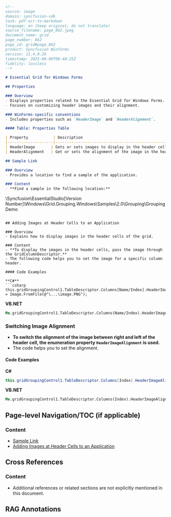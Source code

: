```markdown
<!--
source: image
domain: syncfusion-sdk
task: pdf-ocr-to-markdown
language: en (keep original; do not translate)
source_filename: page_862.jpeg
document_name: grid
page_number: 862
page_id: grid#page_862
product: Syncfusion Winforms
version: 11.4.0.26
timestamp: 2025-08-09T06:48:25Z
fidelity: lossless
-->

# Essential Grid for Windows Forms

## Properties

### Overview
- Displays properties related to the Essential Grid for Windows Forms.
- Focuses on customizing header images and their alignment.

### WinForms-specific conventions
- Includes properties such as `HeaderImage` and `HeaderAlignment`.

#### Table: Properties Table

| Property           | Description                                                                 | Type         | Data Type     |
|--------------------|-----------------------------------------------------------------------------|--------------|---------------|
| HeaderImage       | Gets or sets images to display in the header cells.                          | Image        | Image         |
| HeaderAlignment   | Get or sets the alignment of the image in the header.                        | Enumeration   | Enumeration    |

## Sample Link

### Overview
- Provides a location to find a sample of the application.

### Content
- **Find a sample in the following location:**
  ```
  <Install Location>\Syncfusion\EssentialStudio\[Version Number]\Windows\Grid.Grouping.Windows\Samples\2.0\Grouping\Grouping Demo
  ```

## Adding Images at Header Cells to an Application

### Overview
- Explains how to display images in the header cells of the grid.

### Content
- **To display the images in the header cells, pass the image through the GridColumnDescriptor.**
- The following code helps you to set the image for a specific column header.

#### Code Examples

**C#**
```csharp
this.gridGroupingControl1.TableDescriptor.Columns[Name/Index].HeaderImage = Image.FromFile(@"\...\image.PNG");
```

**VB.NET**
```vb
Me.gridGroupingControl1.TableDescriptor.Columns(Name/Index).HeaderImage = Image.FromFile(@"\...\image.PNG")
```

### Switching Image Alignment

- **To switch the alignment of the image between right and left of the header cell, the enumeration property `HeaderImageAlignment` is used.**
- The code helps you to set the alignment.

#### Code Examples

**C#**
```csharp
this.gridGroupingControl1.TableDescriptor.Columns[Index].HeaderImageAlignment = Syncfusion.Windows.Forms.Grid.Grouping.HeaderImageAlignment.Right;
```

**VB.NET**
```vb
Me.gridGroupingControl1.TableDescriptor.Columns(Index).HeaderImageAlignment = Syncfusion.Windows.Forms.Grid.Grouping.HeaderImageAlignment.Right
```

## Page-level Navigation/TOC (if applicable)

### Content
- [Sample Link](#sample-link)
- [Adding Images at Header Cells to an Application](#adding-images-at-header-cells-to-an-application)

## Cross References

### Content
- Additional references or related sections are not explicitly mentioned in this document.

## RAG Annotations
<!-- tags: [essential-grid, windows-forms, header-image, grid-column-descriptor, image-alignment, syncfusion-windows-forms] keywords: [headerimage, headeralignment, gridgroupingcontrol, tabledescriptor, imagealignment] -->
```